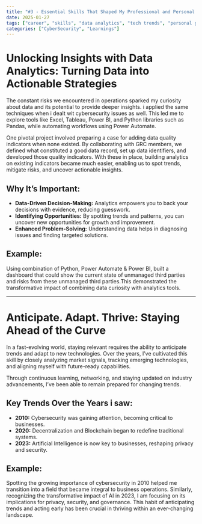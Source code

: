 ```yaml
---
title: "#3 - Essential Skills That Shaped My Professional and Personal Journey"
date: 2025-01-27
tags: ["career", "skills", "data analytics", "tech trends", "personal growth"]
categories: ["CyberSecurity", "Learnings"]
---
```

# Unlocking Insights with Data Analytics: Turning Data into Actionable Strategies  

The constant risks we encountered in operations sparked my curiosity about data and its potential to provide deeper insights. i applied the same techniques when i dealt wit cybersecurity issues as well. This led me to explore tools like Excel, Tableau, Power BI, and Python libraries such as Pandas, while automating workflows using Power Automate. 

One pivotal project involved preparing a case for adding data quality indicators when none existed. By collaborating with GRC members, we defined what constituted a good data record, set up data identifiers, and developed those quality indicators. With these in place, building analytics on existing indicators became much easier, enabling us to spot trends, mitigate risks, and uncover actionable insights.  

## Why It’s Important:  
- **Data-Driven Decision-Making:** Analytics empowers you to back your decisions with evidence, reducing guesswork.  
- **Identifying Opportunities:** By spotting trends and patterns, you can uncover new opportunities for growth and improvement.  
- **Enhanced Problem-Solving:** Understanding data helps in diagnosing issues and finding targeted solutions.  

## Example:  
Using combination of Python, Power Automate & Power BI, built a dashboard that could show the current state of unmanaged third parties and risks from these unmanaged third parties.This demonstrated the transformative impact of combining data curiosity with analytics tools.  

---

# Anticipate. Adapt. Thrive: Staying Ahead of the Curve  

In a fast-evolving world, staying relevant requires the ability to anticipate trends and adapt to new technologies. Over the years, I’ve cultivated this skill by closely analyzing market signals, tracking emerging technologies, and aligning myself with future-ready capabilities.  

Through continuous learning, networking, and staying updated on industry advancements, I’ve been able to remain prepared for changing trends.  

## Key Trends Over the Years i saw:  
- **2010:** Cybersecurity was gaining attention, becoming critical to businesses.  
- **2020:** Decentralization and Blockchain began to redefine traditional systems.  
- **2023:** Artificial Intelligence is now key to businesses, reshaping privacy and security.  

## Example:  
Spotting the growing importance of cybersecurity in 2010 helped me transition into a field that became integral to business operations. Similarly, recognizing the transformative impact of AI in 2023, I am focusing on its implications for privacy, security, and governance. This habit of anticipating trends and acting early has been crucial in thriving within an ever-changing landscape.  